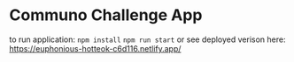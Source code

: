# Communo Challenge App

to run application:
```npm install```
```npm run start```
or see deployed verison here: https://euphonious-hotteok-c6d116.netlify.app/
